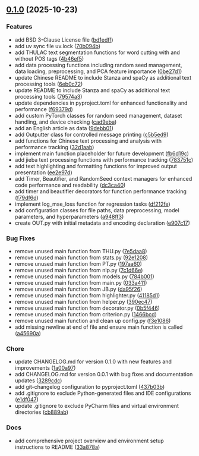 <!-- insertion marker -->
<a name="0.1.0"></a>

## [0.1.0](https://github.com///compare/e542837ade41979f69f79358c5b882d0e76f495c...0.1.0) (2025-10-23)

### Features

- add BSD 3-Clause License file ([bd1edff](https://github.com///commit/bd1edff2789ed55b7df2b3f43d66ee88d8f351f3))
- add uv sync file uv.lock ([70b094b](https://github.com///commit/70b094b5b79c2d90a9f544d42ca4e9b0f7e1be77))
- add THULAC text segmentation functions for word cutting with and without POS tags ([4b46ef5](https://github.com///commit/4b46ef58ee5f8a248ed03ca13c3d2853abce17ab))
- add data processing functions including random seed management, data loading, preprocessing, and PCA feature importance ([0be27d1](https://github.com///commit/0be27d1312008b08678f56f11cd0487d2391f3e7))
- update Chinese README to include Stanza and spaCy as additional text processing tools ([6eb0c72](https://github.com///commit/6eb0c7218f4efc7b53c9e65bafd0135cdfcba6a8))
- update README to include Stanza and spaCy as additional text processing tools ([79574a3](https://github.com///commit/79574a3280fa0ba739fb56c6240dc5ef46d4a829))
- update dependencies in pyproject.toml for enhanced functionality and performance ([f69379d](https://github.com///commit/f69379d3543647245afed997e889bf5ee600d602))
- add custom PyTorch classes for random seed management, dataset handling, and device checking ([cad9eba](https://github.com///commit/cad9eba259b8b941a809ccc1f9b9ddc2f7c00f9c))
- add an English article as data ([9debb01](https://github.com///commit/9debb01722a5dcd98407582d3ed2b1c3bf1e00c2))
- add Outputter class for controlled message printing ([c5b5ed9](https://github.com///commit/c5b5ed9f608c4fed790c2dc487e46f4ebd47e188))
- add functions for Chinese text processing and analysis with performance tracking ([32d1aab](https://github.com///commit/32d1aab755bb175974af076494308d28279124d2))
- implement main function placeholder for future development ([fb6d19c](https://github.com///commit/fb6d19cb9eebe4539cae5031a2e0c2444df7660c))
- add jieba text processing functions with performance tracking ([783751c](https://github.com///commit/783751cf24f3acccb500f1165536114ed043b5e7))
- add text highlighting and formatting functions for improved output presentation ([ee2e97d](https://github.com///commit/ee2e97d4292ca839bbeb0ae3e898d776142bf79c))
- add Timer, Beautifier, and RandomSeed context managers for enhanced code performance and readability ([dc3ca40](https://github.com///commit/dc3ca405ec53160ff5a0d11194132d4ca7b0855c))
- add timer and beautifier decorators for function performance tracking ([f79df6d](https://github.com///commit/f79df6d2bce73cb64d1802b86092d9869230d713))
- implement log_mse_loss function for regression tasks ([df212fe](https://github.com///commit/df212febada96c9d2edb2088422249612de26766))
- add configuration classes for file paths, data preprocessing, model parameters, and hyperparameters ([a948ff3](https://github.com///commit/a948ff32ea76340fd7b4614c069a9f01fa75314e))
- create OUT.py with initial metadata and encoding declaration ([e907c17](https://github.com///commit/e907c17ddffcc4960a44699b9efeb2d0c7970be9))

### Bug Fixes

- remove unused main function from THU.py ([7e5daa8](https://github.com///commit/7e5daa842046fecc4652ceb0726b086f747b28b9))
- remove unused main function from stats.py ([92e1208](https://github.com///commit/92e1208845a26d33c8331ae94fd3b22b6a52a592))
- remove unused main function from PT.py ([197aa60](https://github.com///commit/197aa609532573dfaa0268dee3cf272eb44677b7))
- remove unused main function from nlp.py ([7c1d66e](https://github.com///commit/7c1d66ecd8a70c930c37c53f8790ff1e85fec064))
- remove unused main function from models.py ([784b001](https://github.com///commit/784b001aac9b1105cfa3574e6b5e70098f83fd7d))
- remove unused main function from main.py ([033a411](https://github.com///commit/033a41196e47d9afa5d51a261ebb38f41d577db7))
- remove unused main function from JB.py ([da95f26](https://github.com///commit/da95f260896b7eaafa2eb840ca84884d3e7ec582))
- remove unused main function from highlighter.py ([41185d1](https://github.com///commit/41185d1f548592cd658aecaaca2b7c65e99a537c))
- remove unused main function from helper.py ([390ec47](https://github.com///commit/390ec478ba7da0516bf2b4c6ae21def03769699c))
- remove unused main function from decorator.py ([0b5f446](https://github.com///commit/0b5f4468d535f2baf06209a46f39c495ae41031b))
- remove unused main function from criterion.py ([1466bcd](https://github.com///commit/1466bcd304528c522aa053ef75066d7ebfe0c6d7))
- remove unused main function and clean up config.py ([f3e1086](https://github.com///commit/f3e108636e9f9de22809686c2fd1b41b8d935a16))
- add missing newline at end of file and ensure main function is called ([a45690a](https://github.com///commit/a45690a36e8b8d2780c272fa1ef875b380a9de39))

### Chore

- update CHANGELOG.md for version 0.1.0 with new features and improvements ([1a00a97](https://github.com///commit/1a00a97280435c7390864f4f90fc00628ad8f8bf))
- add CHANGELOG.md for version 0.0.1 with bug fixes and documentation updates ([3289cdc](https://github.com///commit/3289cdc9cb21e251b3a64464f75e9ab7d10de7a4))
- add git-changelog configuration to pyproject.toml ([437b03b](https://github.com///commit/437b03b9d2e5e6a0e197791c1671cd892380a477))
- add .gitignore to exclude Python-generated files and IDE configurations ([e1df047](https://github.com///commit/e1df047c36615889de09ce52a2c2e1e3b0ad528a))
- update .gitignore to exclude PyCharm files and virtual environment directories ([cb889ab](https://github.com///commit/cb889ab9d47cf345efd60c61955b730d7d475096))

### Docs

- add comprehensive project overview and environment setup instructions to README ([33a878a](https://github.com///commit/33a878a0bf4760a65e431e7d6f194f203cf8dda5))


